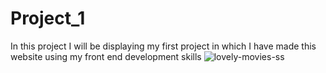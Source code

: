 # Project_1
In this project I will be displaying my first project in which I have made this website using my front end development skills 
![lovely-movies-ss](https://github.com/Moulikmnit/Project_1/assets/107049594/06ee416c-0f8d-40ac-8950-d6d2d3e4b782)
